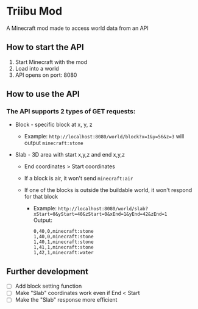 # Triibu Mod

A Minecraft mod made to access world data from an API 

## How to start the API

1. Start Minecraft with the mod
2. Load into a world
3. API opens on port: 8080

## How to use the API

### The API supports 2 types of GET requests:

- Block - specific block at x, y, z  
  - Example: `http://localhost:8080/world/block?x=1&y=56&z=3` will output `minecraft:stone`
    
- Slab - 3D area with start x,y,z and end x,y,z  
  - End coordinates > Start coordinates  
  - If a block is air, it won't send `minecraft:air`  
  - If one of the blocks is outside the buildable world, it won't respond for that block
    
    - Example: `http://localhost:8080/world/slab?xStart=0&yStart=40&zStart=0&xEnd=1&yEnd=42&zEnd=1`  
      Output:
      ```
      0,40,0,minecraft:stone
      1,40,0,minecraft:stone
      1,40,1,minecraft:stone
      1,41,1,minecraft:stone
      1,42,1,minecraft:water
      ```

## Further development
- [ ] Add block setting function
- [ ] Make "Slab" coordinates work even if End < Start
- [ ] Make the "Slab" response more efficient
